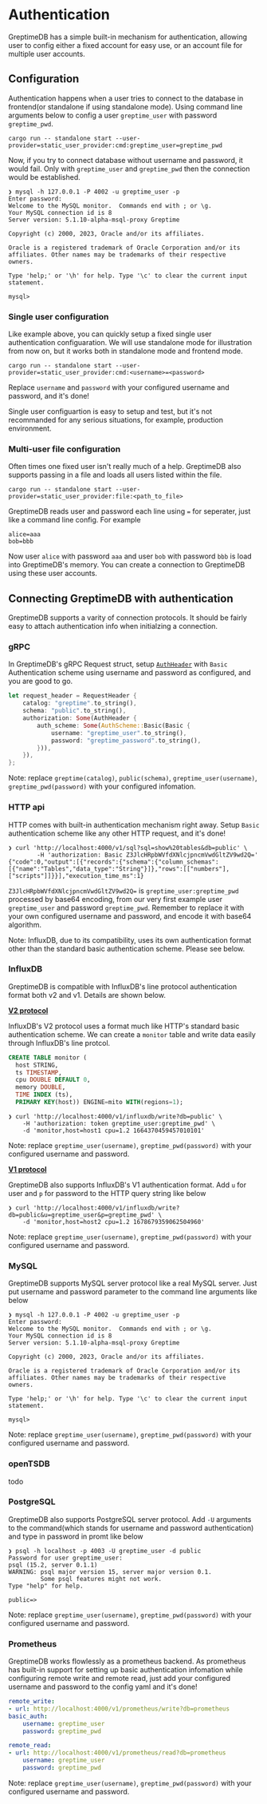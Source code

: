 # Authentication

GreptimeDB has a simple built-in mechanism for authentication, allowing user to config either a fixed account for easy use, or an account file for multiple user accounts.

## Configuration

Authentication happens when a user tries to connect to the database in frontend(or standalone if using standalone mode). Using command line arguments below to config a user `greptime_user` with password `greptime_pwd`.

```shell
cargo run -- standalone start --user-provider=static_user_provider:cmd:greptime_user=greptime_pwd
```

Now, if you try to connect database without username and password, it would fail. Only with `greptime_user` and `greptime_pwd` then the connection would be established. 

```shell
❯ mysql -h 127.0.0.1 -P 4002 -u greptime_user -p
Enter password:
Welcome to the MySQL monitor.  Commands end with ; or \g.
Your MySQL connection id is 8
Server version: 5.1.10-alpha-msql-proxy Greptime

Copyright (c) 2000, 2023, Oracle and/or its affiliates.

Oracle is a registered trademark of Oracle Corporation and/or its
affiliates. Other names may be trademarks of their respective
owners.

Type 'help;' or '\h' for help. Type '\c' to clear the current input statement.

mysql>
```

### Single user configuration

Like example above, you can quickly setup a fixed single user authentication configuaration. We will use standalone mode for illustration from now on, but it works both in standalone mode and frontend mode.

```shell
cargo run -- standalone start --user-provider=static_user_provider:cmd:<username>=<password>
```

Replace `username` and `password` with your configured username and password, and it's done!

Single user configuartion is easy to setup and test, but it's not recommanded for any serious situations, for example, production environment.

### Multi-user file configuration

Often times one fixed user isn't really much of a help. GreptimeDB also supports passing in a file and loads all users listed within the file.

```shell
cargo run -- standalone start --user-provider=static_user_provider:file:<path_to_file>
```

GreptimeDB reads user and password each line using `=` for seperater, just like a command line config. For example

```
alice=aaa
bob=bbb
```

Now user `alice` with password `aaa` and user `bob` with password `bbb` is load into GreptimeDB's memory. You can create a connection to GreptimeDB using these user accounts.

## Connecting GreptimeDB with authentication

GreptimeDB supports a varity of connection protocols. It should be fairly easy to attach authentication info when initialzing a connection.

### gRPC

In GreptimeDB's gRPC Request struct, setup [`AuthHeader`](https://github.com/GreptimeTeam/greptime-proto/blob/ad0187295035e83f76272da553453e649b7570de/proto/greptime/v1/database.proto#L21) with `Basic` Authentication scheme using username and password as configured, and you are good to go.

```Rust
let request_header = RequestHeader {
    catalog: "greptime".to_string(),
    schema: "public".to_string(),
    authorization: Some(AuthHeader {
        auth_scheme: Some(AuthScheme::Basic(Basic {
            username: "greptime_user".to_string(),
            password: "greptime_password".to_string(),
        })),
    }),
};
```

Note: replace `greptime(catalog)`, `public(schema)`, `greptime_user(username)`, `greptime_pwd(password)` with your configured infomation.

### HTTP api
HTTP comes with built-in authentication mechanism right away. Setup `Basic` authentication scheme like any other HTTP request, and it's done!

```shell
❯ curl 'http://localhost:4000/v1/sql?sql=show%20tables&db=public' \
        -H 'authorization: Basic Z3JlcHRpbWVfdXNlcjpncmVwdGltZV9wd2Q='
{"code":0,"output":[{"records":{"schema":{"column_schemas":[{"name":"Tables","data_type":"String"}]},"rows":[["numbers"],["scripts"]]}}],"execution_time_ms":1}
```

`Z3JlcHRpbWVfdXNlcjpncmVwdGltZV9wd2Q=` is `greptime_user:greptime_pwd` processed by base64 encoding, from our very first example user `greptime_user` and password `greptime_pwd`. Remember to replace it with your own configured username and password, and encode it with base64 algorithm.

Note: InfluxDB, due to its compatibility, uses its own authentication format other than the standard basic authentication scheme. Please see below.

### InfluxDB

GreptimeDB is compatible with InfluxDB's line protocol authentication format both v2 and v1. Details are shown below.

**[V2 protocol](https://docs.influxdata.com/influxdb/v1.8/tools/api/?t=Auth+Enabled#apiv2query-http-endpoint)**

InfluxDB's V2 protocol uses a format much like HTTP's standard basic authentication scheme. We can create a `monitor` table and write data easily through InfluxDB's line protcol. 

```SQL
CREATE TABLE monitor (
  host STRING,
  ts TIMESTAMP,
  cpu DOUBLE DEFAULT 0,
  memory DOUBLE,
  TIME INDEX (ts),
  PRIMARY KEY(host)) ENGINE=mito WITH(regions=1);
```

```shell
❯ curl 'http://localhost:4000/v1/influxdb/write?db=public' \
    -H 'authorization: token greptime_user:greptime_pwd' \
    -d 'monitor,host=host1 cpu=1.2 1664370459457010101'
```

Note: replace `greptime_user(username)`, `greptime_pwd(password)` with your configured username and password.

**[V1 protocol](https://docs.influxdata.com/influxdb/v1.8/tools/api/?t=Auth+Enabled#query-string-parameters-1)**

GreptimeDB also supports InfluxDB's V1 authentication format. Add `u` for user and `p` for password to the HTTP query string like below

```shell
❯ curl 'http://localhost:4000/v1/influxdb/write?db=public&u=greptime_user&p=greptime_pwd' \
    -d 'monitor,host=host2 cpu=1.2 1678679359062504960'
```

Note: replace `greptime_user(username)`, `greptime_pwd(password)` with your configured username and password.

### MySQL

GreptimeDB supports MySQL server protocol like a real MySQL server. Just put username and password parameter to the command line arguments like below

```shell
❯ mysql -h 127.0.0.1 -P 4002 -u greptime_user -p
Enter password:
Welcome to the MySQL monitor.  Commands end with ; or \g.
Your MySQL connection id is 8
Server version: 5.1.10-alpha-msql-proxy Greptime

Copyright (c) 2000, 2023, Oracle and/or its affiliates.

Oracle is a registered trademark of Oracle Corporation and/or its
affiliates. Other names may be trademarks of their respective
owners.

Type 'help;' or '\h' for help. Type '\c' to clear the current input statement.

mysql>
```

Note: replace `greptime_user(username)`, `greptime_pwd(password)` with your configured username and password.

### openTSDB

todo

### PostgreSQL

GreptimeDB also supports PostgreSQL server protocol. Add `-U` arguments to the command(which stands for username and password authentication) and type in password in promt like below

```shell
❯ psql -h localhost -p 4003 -U greptime_user -d public
Password for user greptime_user:
psql (15.2, server 0.1.1)
WARNING: psql major version 15, server major version 0.1.
         Some psql features might not work.
Type "help" for help.

public=>
```

Note: replace `greptime_user(username)`, `greptime_pwd(password)` with your configured username and password.

### Prometheus

GreptimeDB works flowlessly as a prometheus backend. As prometheus has built-in support for setting up basic authentication infomation while configuring remote write and remote read, just add your configured username and password to the config yaml and it's done!

```yaml
remote_write:
- url: http://localhost:4000/v1/prometheus/write?db=prometheus
basic_auth:
    username: greptime_user
    password: greptime_pwd

remote_read:
- url: http://localhost:4000/v1/prometheus/read?db=prometheus
    username: greptime_user
    password: greptime_pwd
```

Note: replace `greptime_user(username)`, `greptime_pwd(password)` with your configured username and password.